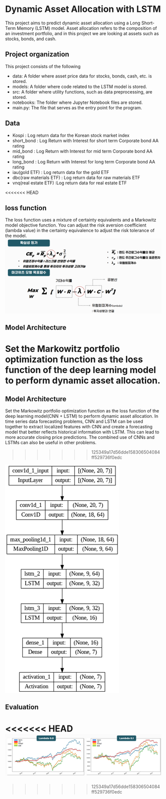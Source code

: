 # Dynamic Asset Allocation with LSTM
This project aims to predict dynamic asset allocation using a Long Short-Term Memory (LSTM) model. Asset allocation refers to the composition of an investment portfolio, and in this project we are looking at assets such as stocks, bonds, and cash.

## Project organization
This project consists of the following

* data: A folder where asset price data for stocks, bonds, cash, etc. is stored.
* models: A folder where code related to the LSTM model is stored.
* src: A folder where utility functions, such as data preprocessing, are stored.
* notebooks: The folder where Jupyter Notebook files are stored.
* main.py: The file that serves as the entry point for the program.

## Data
* Kospi : Log return data for the Korean stock market index
* short_bond : Log Return with Interest for short term Corporate bond AA rating
* mid_bond : Log Return with Interest for mid term Corporate bond AA rating
* long_bond : Log Return with Interest for long term Corporate bond AA rating
* iau(gold ETF) : Log return data for the gold ETF
* dbc(raw materials ETF) : Log return data for raw materials ETF
* vnq(real estate ETF) :Log return data for real estate ETF

<<<<<<< HEAD

## loss function
The loss function uses a mixture of certainty equivalents and a Markowitz model objective function. You can adjust the risk aversion coefficient (lambda value) in the certainty equivalence to adjust the risk tolerance of the model.
![model](function.png)



## Model Architecture
Set the Markowitz portfolio optimization function as the loss function of the deep learning model to perform dynamic asset allocation.
=======
## Model Architecture
Set the Markowitz portfolio optimization function as the loss function of the deep learning model(CNN + LSTM) to perform dynamic asset allocation.
In time series data forecasting problems, CNN and LSTM can be used together to extract localized features with CNN and create a forecasting model that better reflects historical information with LSTM. This can lead to more accurate closing price predictions. The combined use of CNNs and LSTMs can also be useful in other problems.
>>>>>>> 125349a17d56dde158306504084ff529736f0edc

![model](model.png)

## Evaluation
<<<<<<< HEAD
![model](eval.png)
=======
>>>>>>> 125349a17d56dde158306504084ff529736f0edc





 
